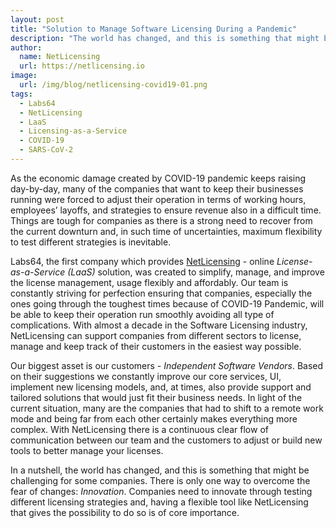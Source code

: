 ```yaml
---
layout: post
title: "Solution to Manage Software Licensing During a Pandemic"
description: "The world has changed, and this is something that might be challenging for some companies. There is only one way to overcome the fear of changes - Innovation"
author:
  name: NetLicensing
  url: https://netlicensing.io
image:
  url: /img/blog/netlicensing-covid19-01.png
tags:
  - Labs64
  - NetLicensing
  - LaaS
  - Licensing-as-a-Service
  - COVID-19
  - SARS-CoV-2
---
```


As the economic damage created by COVID-19 pandemic keeps raising day-by-day, many of the companies that want to keep their businesses running were forced to adjust their operation in terms of working hours, employees’ layoffs, and strategies to ensure revenue also in a difficult time. Things are tough for companies as there is a strong need to recover from the current downturn and, in such time of uncertainties, maximum flexibility to test different strategies is inevitable.
 
Labs64, the first company which provides [NetLicensing](https://netlicensing.io) - online *License-as-a-Service (LaaS)* solution, was created to simplify, manage, and improve the license management, usage flexibly and affordably. Our team is constantly striving for perfection ensuring that companies, especially the ones going through the toughest times because of COVID-19 Pandemic, will be able to keep their operation run smoothly avoiding all type of complications. With almost a decade in the Software Licensing industry, NetLicensing can support companies from different sectors to license, manage and keep track of their customers in the easiest way possible.
 
Our biggest asset is our customers - *Independent Software Vendors*. Based on their suggestions we constantly improve our core services, UI, implement new licensing models, and, at times, also provide support and tailored solutions that would just fit their business needs. In light of the current situation, many are the companies that had to shift to a remote work mode and being far from each other certainly makes everything more complex. With NetLicensing there is a continuous clear flow of communication between our team and the customers to adjust or build new tools to better manage your licenses.

In a nutshell, the world has changed, and this is something that might be challenging for some companies. There is only one way to overcome the fear of changes: *Innovation*. Companies need to innovate through testing different licensing strategies and, having a flexible tool like NetLicensing that gives the possibility to do so is of core importance.
